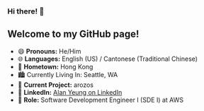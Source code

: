 ### Hi there! 👋  
## Welcome to my GitHub page!

- 😄 **Pronouns:** He/Him  
- 🌐 **Languages:** English (US) / Cantonese (Traditional Chinese)  
- 📍 **Hometown:** Hong Kong
- 🏙️ Currently Living In: Seattle, WA
- 🔭 **Current Project:** arozos  
- 💼 **LinkedIn:** [Alan Yeung on LinkedIn](https://www.linkedin.com/in/ho-yeung)  
- 🏢 **Role:** Software Development Engineer I (SDE I) at AWS


<!--
**yeungalan/yeungalan** is a ✨ _special_ ✨ repository because its `README.md` (this file) appears on your GitHub profile.

Here are some ideas to get you started:

- 🔭 I’m currently working on ...
- 🌱 I’m currently learning ...
- 👯 I’m looking to collaborate on ...
- 🤔 I’m looking for help with ...
- 💬 Ask me about ...
- 📫 How to reach me: ...
- 😄 Pronouns: ...
- ⚡ Fun fact: ...
-->
